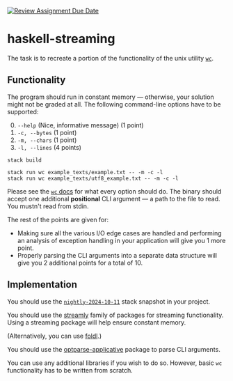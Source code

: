 [![Review Assignment Due Date](https://classroom.github.com/assets/deadline-readme-button-22041afd0340ce965d47ae6ef1cefeee28c7c493a6346c4f15d667ab976d596c.svg)](https://classroom.github.com/a/K-qtPRYu)
# haskell-streaming

The task is to recreate a portion of the functionality of the unix utility
[`wc`](https://linux.die.net/man/1/wc).

## Functionality

The program should run in constant memory &mdash; otherwise, your solution might
not be graded at all. The following command-line options have to be supported:

0. `--help` (Nice, informative message) (1 point)
1. `-c, --bytes` (1 point)
2. `-m, --chars` (1 point)
3. `-l, --lines` (4 points)

```
stack build

stack run wc example_texts/example.txt -- -m -c -l
stack run wc example_texts/utf8_example.txt -- -m -c -l
```

Please see the [`wc` docs](https://linux.die.net/man/1/wc) for what every option
should do. The binary should accept one additional **positional** CLI argument
&mdash; a path to the file to read. You mustn't read from stdin.

The rest of the points are given for:

* Making sure all the various I/O edge cases are handled and performing an
  analysis of exception handling in your application will give you 1 more point.
* Properly parsing the CLI arguments into a separate data structure will give
  you 2 additional points for a total of 10.

## Implementation

You should use the
[`nightly-2024-10-11`](https://www.stackage.org/nightly-2024-10-11) stack
snapshot in your project.

You should use the [streamly](https://hackage.haskell.org/package/streamly)
family of packages for streaming functionality. Using a streaming package will
help ensure constant memory.

(Alternatively, you can use [foldl](https://hackage.haskell.org/package/foldl).)

You should use the
[optparse-applicative](https://hackage.haskell.org/package/optparse-applicative)
package to parse CLI arguments.

You can use any additional libraries if you wish to do so. However, basic `wc`
functionality has to be written from scratch.

